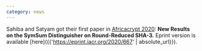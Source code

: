 ```yaml
---
category: news
---
```


<!-- This was the **third** online meeting of the de.ci.phe.red LABS. 🤖 -->
<!-- --- -->
<!-- <img src="/assets/images/news1.jpg" height="150px" > -->

Sahiba and Satyam got their first paper in [Africacrypt 2020](http://africacrypt2020.org/): **New Results on the SymSum Distinguisher on Round-Reduced SHA-3.** Eprint version is available [here]({{'https://eprint.iacr.org/2020/667' | absolute_url}}).
